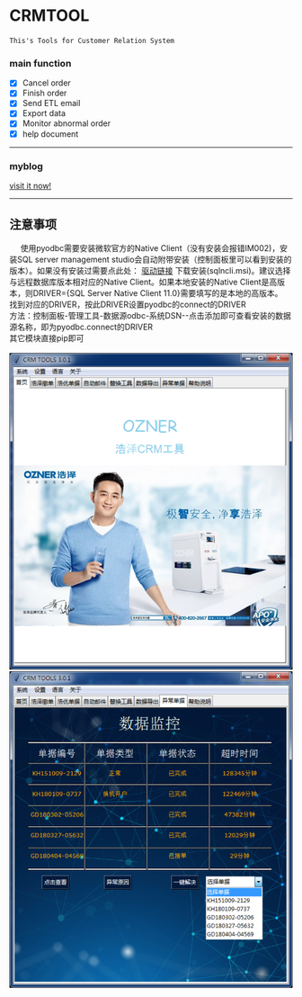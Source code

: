 # CRMTOOL

```
This's Tools for Customer Relation System
```
### main function
- [x] Cancel order
- [x] Finish order
- [x] Send ETL email
- [X] Export data
- [x] Monitor abnormal order
- [X] help document
***
### myblog
[visit it now!](http://www.cnblogs.com/chilo/)
***
## 注意事项

&nbsp;&nbsp;&nbsp;&nbsp;&nbsp;使用pyodbc需要安装微软官方的Native Client（没有安装会报错IM002)，安装SQL server management studio会自动附带安装（控制面板里可以看到安装的版本）。如果没有安装过需要点此处：
[驱动链接](https://msdn.microsoft.com/en-us/data/ff658533.aspx)
下载安装(sqlncli.msi)。建议选择与远程数据库版本相对应的Native Client。如果本地安装的Native Client是高版本，则DRIVER={SQL Server Native Client 11.0}需要填写的是本地的高版本。  
找到对应的DRIVER，按此DRIVER设置pyodbc的connect的DRIVER  
方法：控制面板-管理工具-数据源odbc-系统DSN--点击添加即可查看安装的数据源名称，即为pyodbc.connect的DRIVER
<br/>其它模块直接pip即可</br>  
![首页](DemoImage/homePage.png)
![监控](DemoImage/abnormalOrder.png)
